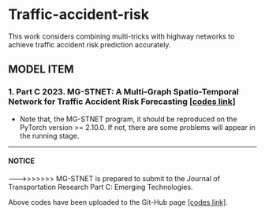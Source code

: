 # Traffic-accident-risk
This work considers combining multi-tricks with highway networks to achieve traffic accident risk prediction accurately.  

## MODEL ITEM
### 1. Part C 2023. MG-STNET: A Multi-Graph Spatio-Temporal Network for Traffic Accident Risk Forecasting [[codes link]](https://github.com/zouguojian/Traffic-flow-prediction/MG-STNET)  
* Note that, the MG-STNET program, it should be reproduced on the PyTorch version >= 2.10.0. 
If not, there are some problems will appear in the running stage.
---

#### NOTICE   
--->>>>>>> MG-STNET is prepared to submit to the Journal of Transportation Research Part C: Emerging Technologies.     

Above codes have been uploaded to the Git-Hub page [[codes link]](https://github.com/zouguojian/Traffic-accident-risk).  
